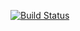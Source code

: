 [![Build Status](https://travis-ci.org/maxjeffwell/code-talk-graphql-server.svg?branch=master)](https://travis-ci.org/maxjeffwell/code-talk-graphql-server)
